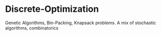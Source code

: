 # Discrete-Optimization
Genetic Algorithms, Bin-Packing, Knapsack problems.  A mix of stochastic algorithms, combinatorics  
